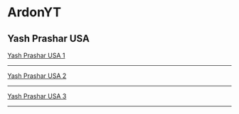 # ArdonYT

## Yash Prashar USA

[Yash Prashar USA 1](https://www.youtube.com/watch?v=qRElH-yJzsY)

---

[Yash Prashar USA 2](https://www.youtube.com/watch?v=2ooMEigvqts)

---

[Yash Prashar USA 3](https://www.youtube.com/watch?v=EhINmX0K8D8)

---
